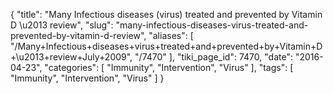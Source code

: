 {
    "title": "Many Infectious diseases (virus) treated and prevented by Vitamin D \u2013 review",
    "slug": "many-infectious-diseases-virus-treated-and-prevented-by-vitamin-d-review",
    "aliases": [
        "/Many+Infectious+diseases+virus+treated+and+prevented+by+Vitamin+D+\u2013+review+July+2009",
        "/7470"
    ],
    "tiki_page_id": 7470,
    "date": "2016-04-23",
    "categories": [
        "Immunity",
        "Intervention",
        "Virus"
    ],
    "tags": [
        "Immunity",
        "Intervention",
        "Virus"
    ]
}